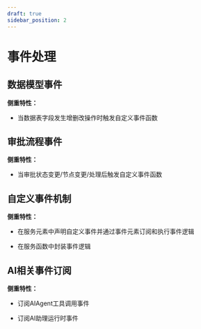 ```yaml
---
draft: true
sidebar_position: 2
---
```


# 事件处理

## 数据模型事件

**侧重特性：**

*   当数据表字段发生增删改操作时触发自定义事件函数

## 审批流程事件

**侧重特性：**

*   当审批状态变更/节点变更/处理后触发自定义事件函数

## 自定义事件机制

**侧重特性：**

*   在服务元素中声明自定义事件并通过事件元素订阅和执行事件逻辑

*   在服务函数中封装事件逻辑

## AI相关事件订阅

**侧重特性：**

*   订阅AIAgent工具调用事件

*   订阅AI助理运行时事件
